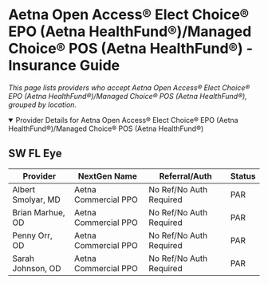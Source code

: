 # Aetna Open Access® Elect Choice® EPO (Aetna HealthFund®)/Managed Choice® POS (Aetna HealthFund®) - Insurance Guide

*This page lists providers who accept Aetna Open Access® Elect Choice® EPO (Aetna HealthFund®)/Managed Choice® POS (Aetna HealthFund®), grouped by location.*

<details open><summary>Provider Details for Aetna Open Access® Elect Choice® EPO (Aetna HealthFund®)/Managed Choice® POS (Aetna HealthFund®)</summary>

## SW FL Eye

| Provider | NextGen Name | Referral/Auth | Status |
|----------|-------------|--------------|--------|
| Albert Smolyar, MD | Aetna Commercial PPO | No Ref/No Auth Required | PAR |
| Brian Marhue, OD | Aetna Commercial PPO | No Ref/No Auth Required | PAR |
| Penny Orr, OD | Aetna Commercial PPO | No Ref/No Auth Required | PAR |
| Sarah Johnson, OD | Aetna Commercial PPO | No Ref/No Auth Required | PAR |

</details>

